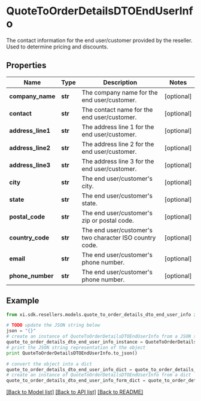 # QuoteToOrderDetailsDTOEndUserInfo

The contact information for the end user/customer provided by the reseller. Used to determine pricing and discounts.

## Properties

Name | Type | Description | Notes
------------ | ------------- | ------------- | -------------
**company_name** | **str** | The company name for the end user/customer. | [optional] 
**contact** | **str** | The contact name for the end user/customer. | [optional] 
**address_line1** | **str** | The address line 1 for the end user/customer. | [optional] 
**address_line2** | **str** | The address line 2 for the end user/customer. | [optional] 
**address_line3** | **str** | The address line 3 for the end user/customer. | [optional] 
**city** | **str** | The end user/customer&#39;s city. | [optional] 
**state** | **str** | The end user/customer&#39;s state. | [optional] 
**postal_code** | **str** | The end user/customer&#39;s zip or postal code. | [optional] 
**country_code** | **str** | The end user/customer&#39;s two character ISO country code. | [optional] 
**email** | **str** | The end user/customer&#39;s phone number. | [optional] 
**phone_number** | **str** | The end user/customer&#39;s phone number. | [optional] 

## Example

```python
from xi.sdk.resellers.models.quote_to_order_details_dto_end_user_info import QuoteToOrderDetailsDTOEndUserInfo

# TODO update the JSON string below
json = "{}"
# create an instance of QuoteToOrderDetailsDTOEndUserInfo from a JSON string
quote_to_order_details_dto_end_user_info_instance = QuoteToOrderDetailsDTOEndUserInfo.from_json(json)
# print the JSON string representation of the object
print QuoteToOrderDetailsDTOEndUserInfo.to_json()

# convert the object into a dict
quote_to_order_details_dto_end_user_info_dict = quote_to_order_details_dto_end_user_info_instance.to_dict()
# create an instance of QuoteToOrderDetailsDTOEndUserInfo from a dict
quote_to_order_details_dto_end_user_info_form_dict = quote_to_order_details_dto_end_user_info.from_dict(quote_to_order_details_dto_end_user_info_dict)
```
[[Back to Model list]](../README.md#documentation-for-models) [[Back to API list]](../README.md#documentation-for-api-endpoints) [[Back to README]](../README.md)


